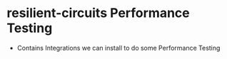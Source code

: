 # resilient-circuits Performance Testing

* Contains Integrations we can install to do some Performance Testing